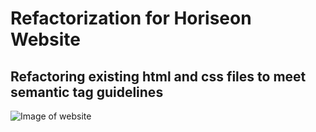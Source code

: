# Refactorization for Horiseon Website
## Refactoring existing html and css files to meet semantic tag guidelines
![Image of website](assets/images/screenshot.png)